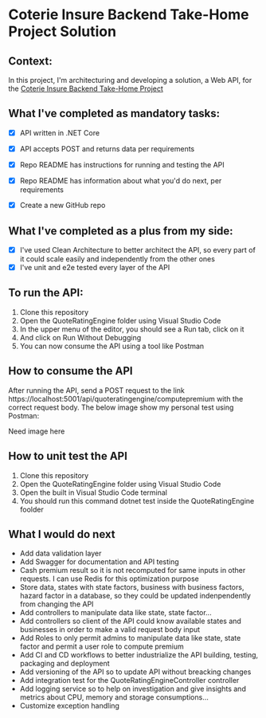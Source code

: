 # Coterie Insure Backend Take-Home Project Solution

## Context:

In this project, I'm architecturing and developing a solution, a Web API, for the [Coterie Insure Backend Take-Home Project](https://github.com/CoterieInsure/backend-takehome#readme)


## What I've completed as mandatory tasks:

- [x] API written in .NET Core
- [x] API accepts POST and returns data per requirements
- [x] Repo README has instructions for running and testing the API
- [x] Repo README has information about what you'd do next, per requirements
- [x] Create a new GitHub repo


## What I've completed as a plus from my side:
- [x] I've used Clean Architecture to better architect the API, so every part of it could scale easily and independently from the other ones
- [x] I've unit and e2e tested every layer of the API

## To run the API:
1. Clone this repository
2. Open the QuoteRatingEngine folder using Visual Studio Code
3. In the upper menu of the editor, you should see a Run tab, click on it
4. And click on Run Without Debugging
5. You can now consume the API using a tool like Postman

## How to consume the API

After running the API, send a POST request to the link https://localhost:5001/api/quoteratingengine/computepremium with the correct request body. The below image show my personal test using Postman:

Need image here

## How to unit test the API
1. Clone this repository
2. Open the QuoteRatingEngine folder using Visual Studio Code
3. Open the built in Visual Studio Code terminal
4. You should run this command dotnet test inside the QuoteRatingEngine foolder

## What I would do next

- Add data validation layer
- Add Swagger for documentation and API testing
- Cash premium result so it is not recomputed for same inputs in other requests. I can use Redis for this optimization purpose
- Store data, states with state factors, business with business factors, hazard factor in a database, so they could be updated indenpendently from changing the API
- Add controllers to manipulate data like state, state factor...
- Add controllers so client of the API could know available states and businesses  in order to make a valid request body input
- Add Roles to only permit admins to manipulate data like state, state factor and permit a user role to compute premium
- Add CI and CD workflows to better industrialize the API building, testing, packaging and deployment
- Add versioning of the API so to update API without breacking changes
- Add integration test for the QuoteRatingEngineController controller
- Add logging service so to help on investigation and give insights and metrics about CPU, memory and storage consumptions...
- Customize exception handling

